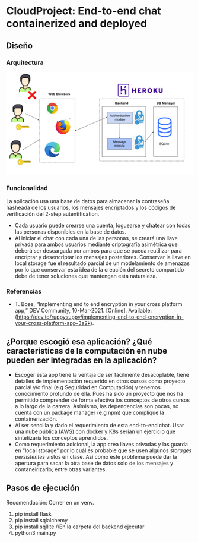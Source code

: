 # CloudProject: End-to-end chat containerized and deployed


## Diseño 
### Arquitectura
![Arquitectura PreCloudCourse](https://github.com/osoman2/CloudProject/blob/main/imgs/arquitecturaPreCloud.PNG)

### Funcionalidad
La aplicación usa una base de datos para almacenar la contraseña hasheada de los usuarios, los mensajes encriptados y los códigos de verificación del 2-step autentification. 
- Cada usuario puede crearse una cuenta, loguearse y chatear con todas las personas disponibles en la base de datos.
- Al iniciar el chat con cada una de las personas, se creará una llave privada para ambos usuarios mediante criptografía asimétrica que deberá ser descargada por ambos para que se pueda reutilizar para encriptar y desencriptar los mensajes posteriores. Conservar la llave en local storage fue el resultado parcial de un modelamiento de amenazas por lo que conservar esta idea de la creación del secreto compartido debe de tener soluciones que mantengan esta naturaleza.

### Referencias
- T. Bose, “Implementing end to end encryption in your cross platform app,” DEV Community, 10-Mar-2021. [Online]. Available: (https://dev.to/ruppysuppy/implementing-end-to-end-encryption-in-your-cross-platform-app-3a2k). 

## ¿Porque escogió esa aplicación? ¿Qué características de la computación en nube pueden ser integradas en la aplicación?
- Escoger esta app tiene la ventaja de ser fácilmente desacoplable, tiene detalles de implementación requerido en otros cursos como proyecto parcial y/o final (e.g Seguridad en Computación) y tenemos conocimiento profundo de ella. Pues ha sido un proyecto que nos ha permitido comprender de forma efectiva los conceptos de otros cursos a lo largo de la carrera. Asímismo, las dependencias son pocas, no cuenta con un package manager (e.g npm) que complique la containerización. 
- Al ser sencilla y dado el requerimiento de esta end-to-end chat. Usar una nube pública (AWS) con docker y K8s serían un ejercicio que sintetizaría los conceptos aprendidos.
- Como requerimiento adicional, la app crea llaves privadas y las guarda en "local storage" por lo cuál es probable que se usen algunos *storages persistentes* vistos en clase. Así como este problema puede dar la apertura para sacar la otra base de datos solo de los mensajes y contaneirizarlo; entre otras variantes.

## Pasos de ejecución
Recomendación: Correr en un venv.
1. pip install flask
2. pip install sqlalchemy
3. pip install sqllite
//En la carpeta del backend ejecutar
5. python3 main.py
